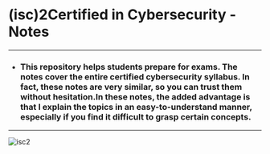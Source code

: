 # (isc)2Certified in Cybersecurity - Notes

--------

- ### This repository helps students prepare for exams. The notes cover the entire certified cybersecurity syllabus. In fact, these notes are very similar, so you can trust them without hesitation.In these notes, the added advantage is that I explain the topics in an easy-to-understand manner, especially if you find it difficult to grasp certain concepts.
------

![isc2](https://github.com/MGHOST80/CC-Notes/assets/123051087/923f2d49-3257-4bd3-8f1b-7419150b5e3e)
